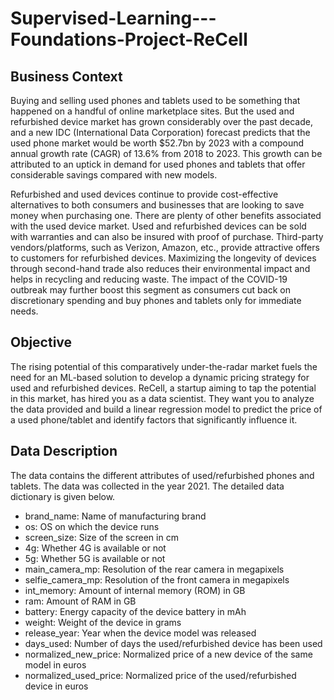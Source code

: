 # Supervised-Learning---Foundations-Project-ReCell

## Business Context

Buying and selling used phones and tablets used to be something that happened on a handful of online marketplace sites. But the used and refurbished device market has grown considerably over the past decade, and a new IDC (International Data Corporation) forecast predicts that the used phone market would be worth $52.7bn by 2023 with a compound annual growth rate (CAGR) of 13.6% from 2018 to 2023. This growth can be attributed to an uptick in demand for used phones and tablets that offer considerable savings compared with new models.

Refurbished and used devices continue to provide cost-effective alternatives to both consumers and businesses that are looking to save money when purchasing one. There are plenty of other benefits associated with the used device market. Used and refurbished devices can be sold with warranties and can also be insured with proof of purchase. Third-party vendors/platforms, such as Verizon, Amazon, etc., provide attractive offers to customers for refurbished devices. Maximizing the longevity of devices through second-hand trade also reduces their environmental impact and helps in recycling and reducing waste. The impact of the COVID-19 outbreak may further boost this segment as consumers cut back on discretionary spending and buy phones and tablets only for immediate needs.

## Objective

The rising potential of this comparatively under-the-radar market fuels the need for an ML-based solution to develop a dynamic pricing strategy for used and refurbished devices. ReCell, a startup aiming to tap the potential in this market, has hired you as a data scientist. They want you to analyze the data provided and build a linear regression model to predict the price of a used phone/tablet and identify factors that significantly influence it.

## Data Description

The data contains the different attributes of used/refurbished phones and tablets. The data was collected in the year 2021. The detailed data dictionary is given below.

* brand_name: Name of manufacturing brand
* os: OS on which the device runs
* screen_size: Size of the screen in cm
* 4g: Whether 4G is available or not
* 5g: Whether 5G is available or not
* main_camera_mp: Resolution of the rear camera in megapixels
* selfie_camera_mp: Resolution of the front camera in megapixels
* int_memory: Amount of internal memory (ROM) in GB
* ram: Amount of RAM in GB
* battery: Energy capacity of the device battery in mAh
* weight: Weight of the device in grams
* release_year: Year when the device model was released
* days_used: Number of days the used/refurbished device has been used
* normalized_new_price: Normalized price of a new device of the same model in euros
* normalized_used_price: Normalized price of the used/refurbished device in euros
